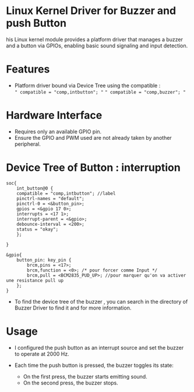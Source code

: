 #  Linux Kernel Driver for Buzzer and push Button 
his Linux kernel module provides a platform driver that manages a buzzer and a button via GPIOs, enabling basic sound signaling and input detection. 

# Features

- Platform driver bound via Device Tree using the compatible :  
  `" compatible = "comp,intbutton"; "`
  `" compatible = "comp,buzzer"; "`

# Hardware Interface

- Requires only an available  GPIO pin.
- Ensure the GPIO and PWM used are not already taken by another peripheral.

# Device Tree of Button : interruption

```dts
soc{
	int_button@0 {
	compatible = "comp,intbutton"; //label
	pinctrl-names = "default";
	pinctrl-0 = <&button_pin>;
	gpios = <&gpio 17 0>;   
	interrupts = <17 1>;  
	interrupt-parent = <&gpio>; 
	debounce-interval = <200>; 
	status = "okay"; 
	};

}

&gpio{
	button_pin: key_pin {
		brcm,pins = <17>;
		brcm,function = <0>; /* pour forcer comme Input */
		brcm,pull = <BCM2835_PUD_UP>; //pour marquer qu'on va activer  une resistance pull up
	};
} 
```

- To find the device tree of the buzzer , you can search in the directory of Buzzer Driver to find it and for more information.

# Usage
- I configured the push button as an interrupt source and set the buzzer to operate at 2000 Hz.
- Each time the push button is pressed, the buzzer toggles its state:

    * On the first press, the buzzer starts emitting sound.
    * On the second press, the buzzer stops.


